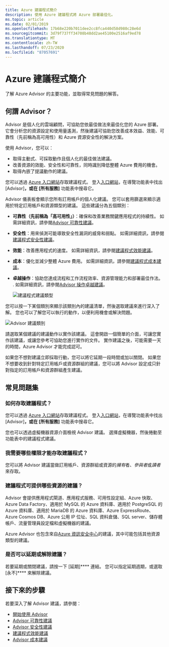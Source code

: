 ```yaml
---
title: Azure 建議程式簡介
description: 使用 Azure 建議程式將 Azure 部署最佳化。
ms.topic: article
ms.date: 02/01/2019
ms.openlocfilehash: 17b68e220b7011dee2cc8fca440d58d980c28e6d
ms.sourcegitcommit: 3d79f737ff34708b48dd2ae45100e2516af9ed78
ms.translationtype: MT
ms.contentlocale: zh-TW
ms.lasthandoff: 07/23/2020
ms.locfileid: "87057691"
---
```

# <a name="introduction-to-azure-advisor"></a>Azure 建議程式簡介

了解 Azure Advisor 的主要功能，並取得常見問題的解答。

## <a name="what-is-advisor"></a>何謂 Advisor？
Advisor 是個人化的雲端顧問，可協助您依最佳做法來最佳化您的 Azure 部署。 它會分析您的資源設定和使用量遙測，然後建議可協助您改善成本效益、效能、可靠性（先前稱為高可用性）和 Azure 資源安全性的解決方案。

使用 Advisor，您可以：
* 取得主動式、可採取動作且個人化的最佳做法建議。 
* 改善資源的效能、安全性和可靠性，同時識別降低整體 Azure 費用的機會。
* 取得內嵌了提議動作的建議。

您可以透過 [Azure 入口網站](https://aka.ms/azureadvisordashboard)存取建議程式。 登入[入口網站](https://portal.azure.com)，在導覽功能表中找出 [Advisor]****，或在 [所有服務]**** 功能表中搜尋它。

Advisor 儀表板會顯示您所有訂用帳戶的個人化建議。  您可以套用篩選來顯示適用於特定訂用帳戶和資源類型的建議。  這些建議分為五個類別： 

* **可靠性（先前稱為「高可用性」）**：確保和改善業務關鍵應用程式的持續性。 如需詳細資訊，請參閱[Advisor 可靠性建議](advisor-high-availability-recommendations.md)。
* **安全性**：用來偵測可能導致安全性漏洞的威脅和弱點。 如需詳細資訊，請參閱[建議程式安全性建議](advisor-security-recommendations.md)。
* **效能**：改善應用程式的速度。 如需詳細資訊，請參閱[建議程式效能建議](advisor-performance-recommendations.md)。
* **成本**：優化並減少整體 Azure 費用。 如需詳細資訊，請參閱[建議程式成本建議](advisor-cost-recommendations.md)。
* **卓越操作**：協助您達成流程和工作流程效率、資源管理能力和部署最佳作法。 . 如需詳細資訊，請參閱[Advisor 操作卓越建議](advisor-operational-excellence-recommendations.md)。

  ![建議程式建議類型](./media/advisor-overview/advisor-dashboard.png)

您可以按一下某個類別來顯示該類別內的建議清單，然後選取建議來進行深入了解。  您也可以了解您可以執行的動作，以便利用機會或解決問題。

![Advisor 建議類別](./media/advisor-overview/advisor-ha-category-example.png) 

請選取某個建議的建議動作以實作該建議。  這會開啟一個簡單的介面，可讓您實作該建議，或讓您參考可協助您進行實作的文件。  實作建議之後，可能需要一天的時間，Azure Advisor 才能完成認可。

如果您不想對建議立即採取行動，您可以將它延期一段時間或加以關閉。  如果您不想要收到針對特定訂用帳戶或資源群組的建議，您可以將 Advisor 設定成只針對指定的訂用帳戶和資源群組產生建議。

## <a name="frequently-asked-questions"></a>常見問題集

### <a name="how-do-i-access-advisor"></a>如何存取建議程式？
您可以透過 [Azure 入口網站](https://aka.ms/azureadvisordashboard)存取建議程式。 登入[入口網站](https://portal.azure.com)，在導覽功能表中找出 [Advisor]****，或在 [所有服務]**** 功能表中搜尋它。

您也可以透過虛擬機器資源介面檢視 Advisor 建議。 選擇虛擬機器，然後捲動至功能表中的建議程式建議。 

### <a name="what-permissions-do-i-need-to-access-advisor"></a>我需要哪些權限才能存取建議程式？
 
您可以將 Advisor 建議當做訂用帳戶、資源群組或資源的*擁有*者、*參與者*或*讀者*來存取。

### <a name="what-resources-does-advisor-provide-recommendations-for"></a>建議程式可提供哪些資源的建議？

Advisor 會提供應用程式閘道、應用程式服務、可用性設定組、Azure 快取、Azure Data Factory、適用於 MySQL 的 Azure 資料庫、適用於 PostgreSQL 的 Azure 資料庫、適用於 MariaDB 的 Azure 資料庫、Azure ExpressRoute、Azure Cosmos DB、Azure 公用 IP 位址、SQL 資料倉儲、SQL server、儲存體帳戶、流量管理員設定檔和虛擬機器的建議。

Azure Advisor 也包含來自[Azure 資訊安全中心](../security-center/security-center-recommendations.md)的建議，其中可能包括其他資源類型的建議。

### <a name="can-i-postpone-or-dismiss-a-recommendation"></a>是否可以延期或解除建議？

若要延期或關閉建議，請按一下 [延期]**** 連結。 您可以指定延期週期，或選取 [永不]**** 來解除建議。

## <a name="next-steps"></a>接下來的步驟

若要深入了解 Advisor 建議，請參閱：

* [開始使用 Advisor](advisor-get-started.md)
* [Advisor 可靠性建議](advisor-high-availability-recommendations.md)
* [Advisor 安全性建議](advisor-security-recommendations.md)
* [建議程式效能建議](advisor-performance-recommendations.md)
* [Advisor 成本建議](advisor-cost-recommendations.md)
